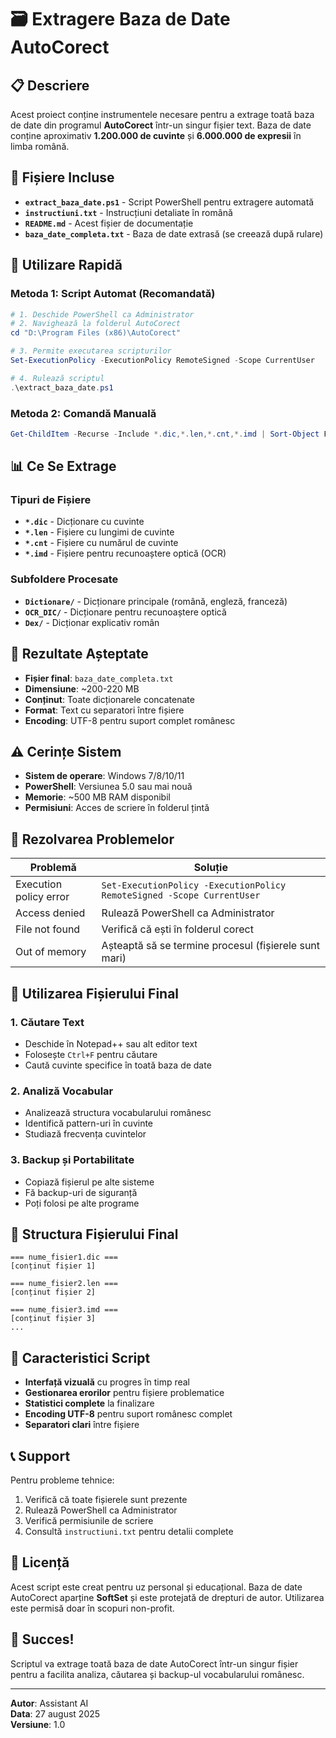# 🗃️ Extragere Baza de Date AutoCorect

## 📋 Descriere

Acest proiect conține instrumentele necesare pentru a extrage toată baza de date din programul **AutoCorect** într-un singur fișier text. Baza de date conține aproximativ **1.200.000 de cuvinte** și **6.000.000 de expresii** în limba română.

## 📁 Fișiere Incluse

- **`extract_baza_date.ps1`** - Script PowerShell pentru extragere automată
- **`instructiuni.txt`** - Instrucțiuni detaliate în română
- **`README.md`** - Acest fișier de documentație
- **`baza_date_completa.txt`** - Baza de date extrasă (se creează după rulare)

## 🚀 Utilizare Rapidă

### Metoda 1: Script Automat (Recomandată)

```powershell
# 1. Deschide PowerShell ca Administrator
# 2. Navighează la folderul AutoCorect
cd "D:\Program Files (x86)\AutoCorect"

# 3. Permite executarea scripturilor
Set-ExecutionPolicy -ExecutionPolicy RemoteSigned -Scope CurrentUser

# 4. Rulează scriptul
.\extract_baza_date.ps1
```

### Metoda 2: Comandă Manuală

```powershell
Get-ChildItem -Recurse -Include *.dic,*.len,*.cnt,*.imd | Sort-Object FullName | ForEach-Object { "=== $($_.Name) ===" | Out-File -Append -FilePath "baza_date_completa.txt" -Encoding UTF8; Get-Content $_.FullName -Raw | Out-File -Append -FilePath "baza_date_completa.txt" -Encoding UTF8; "`n`n" | Out-File -Append -FilePath "baza_date_completa.txt" -Encoding UTF8 }
```

## 📊 Ce Se Extrage

### Tipuri de Fișiere
- **`*.dic`** - Dicționare cu cuvinte
- **`*.len`** - Fișiere cu lungimi de cuvinte
- **`*.cnt`** - Fișiere cu numărul de cuvinte
- **`*.imd`** - Fișiere pentru recunoaștere optică (OCR)

### Subfoldere Procesate
- **`Dictionare/`** - Dicționare principale (română, engleză, franceză)
- **`OCR_DIC/`** - Dicționare pentru recunoaștere optică
- **`Dex/`** - Dicționar explicativ român

## 🎯 Rezultate Așteptate

- **Fișier final**: `baza_date_completa.txt`
- **Dimensiune**: ~200-220 MB
- **Conținut**: Toate dicționarele concatenate
- **Format**: Text cu separatori între fișiere
- **Encoding**: UTF-8 pentru suport complet românesc

## ⚠️ Cerințe Sistem

- **Sistem de operare**: Windows 7/8/10/11
- **PowerShell**: Versiunea 5.0 sau mai nouă
- **Memorie**: ~500 MB RAM disponibil
- **Permisiuni**: Acces de scriere în folderul țintă

## 🔧 Rezolvarea Problemelor

| Problemă | Soluție |
|----------|---------|
| Execution policy error | `Set-ExecutionPolicy -ExecutionPolicy RemoteSigned -Scope CurrentUser` |
| Access denied | Rulează PowerShell ca Administrator |
| File not found | Verifică că ești în folderul corect |
| Out of memory | Așteaptă să se termine procesul (fișierele sunt mari) |

## 📖 Utilizarea Fișierului Final

### 1. Căutare Text
- Deschide în Notepad++ sau alt editor text
- Folosește `Ctrl+F` pentru căutare
- Caută cuvinte specifice în toată baza de date

### 2. Analiză Vocabular
- Analizează structura vocabularului românesc
- Identifică pattern-uri în cuvinte
- Studiază frecvența cuvintelor

### 3. Backup și Portabilitate
- Copiază fișierul pe alte sisteme
- Fă backup-uri de siguranță
- Poți folosi pe alte programe

## 📝 Structura Fișierului Final

```
=== nume_fisier1.dic ===
[conținut fișier 1]

=== nume_fisier2.len ===
[conținut fișier 2]

=== nume_fisier3.imd ===
[conținut fișier 3]
...
```

## 🎨 Caracteristici Script

- **Interfață vizuală** cu progres în timp real
- **Gestionarea erorilor** pentru fișiere problematice
- **Statistici complete** la finalizare
- **Encoding UTF-8** pentru suport românesc complet
- **Separatori clari** între fișiere

## 📞 Support

Pentru probleme tehnice:
1. Verifică că toate fișierele sunt prezente
2. Rulează PowerShell ca Administrator
3. Verifică permisiunile de scriere
4. Consultă `instructiuni.txt` pentru detalii complete

## 📄 Licență

Acest script este creat pentru uz personal și educațional.
Baza de date AutoCorect aparține **SoftSet** și este protejată de drepturi de autor.
Utilizarea este permisă doar în scopuri non-profit.

## 🎯 Succes!

Scriptul va extrage toată baza de date AutoCorect într-un singur fișier pentru a facilita analiza, căutarea și backup-ul vocabularului românesc.

---

**Autor**: Assistant AI  
**Data**: 27 august 2025  
**Versiune**: 1.0
